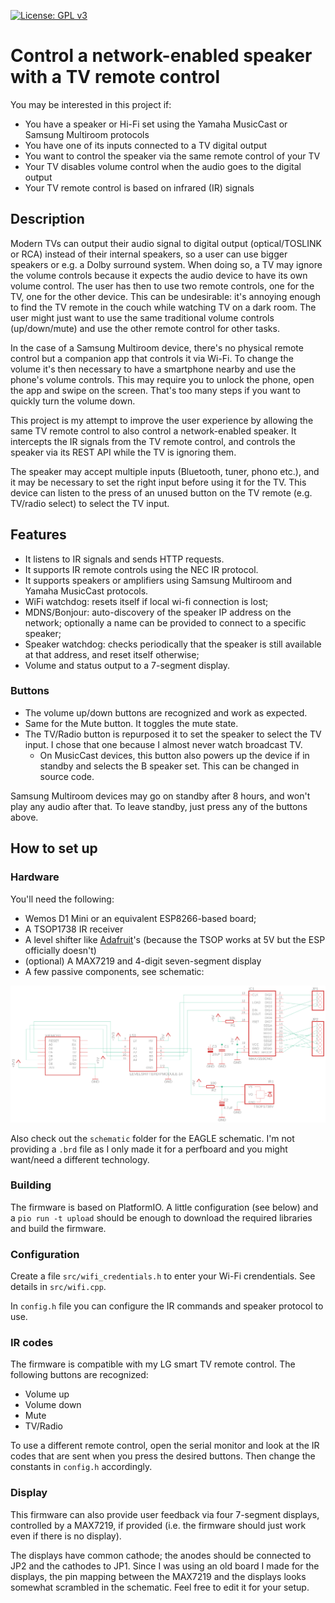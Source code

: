 [![License: GPL v3](https://img.shields.io/badge/License-GPLv3-blue.svg)](https://www.gnu.org/licenses/gpl-3.0)

# Control a network-enabled speaker with a TV remote control

You may be interested in this project if:

* You have a speaker or Hi-Fi set using the Yamaha MusicCast or Samsung Multiroom protocols
* You have one of its inputs connected to a TV digital output
* You want to control the speaker via the same remote control of your TV
* Your TV disables volume control when the audio goes to the digital output
* Your TV remote control is based on infrared (IR) signals

## Description

Modern TVs can output their audio signal to digital output (optical/TOSLINK or RCA) instead of their internal speakers, so a user can use bigger speakers or e.g. a Dolby surround system. When doing so, a TV may ignore the volume controls because it expects the audio device to have its own volume control. The user has then to use two remote controls, one for the TV, one for the other device. This can be undesirable: it's annoying enough to find the TV remote in the couch while watching TV on a dark room. The user might just want to use the same traditional volume controls (up/down/mute) and use the other remote control for other tasks.

In the case of a Samsung Multiroom device, there's no physical remote control but a companion app that controls it via Wi-Fi. To change the volume it's then necessary to have a smartphone nearby and use the phone's volume controls. This may require you to unlock the phone, open the app and swipe on the screen. That's too many steps if you want to quickly turn the volume down.

This project is my attempt to improve the user experience by allowing the same TV remote control to also control a network-enabled speaker. It intercepts the IR signals from the TV remote control, and controls the speaker via its REST API while the TV is ignoring them.

The speaker may accept multiple inputs (Bluetooth, tuner, phono etc.), and it may be necessary to set the right input before using it for the TV. This device can listen to the press of an unused button on the TV remote (e.g. TV/radio select) to select the TV input.

## Features

* It listens to IR signals and sends HTTP requests.
* It supports IR remote controls using the NEC IR protocol.
* It supports speakers or amplifiers using Samsung Multiroom and Yamaha MusicCast protocols.
* WiFi watchdog: resets itself if local wi-fi connection is lost;
* MDNS/Bonjour: auto-discovery of the speaker IP address on the network; optionally a name can be provided to connect to a specific speaker;
* Speaker watchdog: checks periodically that the speaker is still available at that address, and reset itself otherwise;
* Volume and status output to a 7-segment display.

### Buttons

* The volume up/down buttons are recognized and work as expected.
* Same for the Mute button. It toggles the mute state.
* The TV/Radio button is repurposed it to set the speaker to select the TV input. I chose that one because I almost never watch broadcast TV.
    * On MusicCast devices, this button also powers up the device if in standby and selects the B speaker set. This can be changed in source code.

Samsung Multiroom devices may go on standby after 8 hours, and won't play any audio after that. To leave standby, just press any of the buttons above.

## How to set up

### Hardware

You'll need the following:
* Wemos D1 Mini or an equivalent ESP8266-based board;
* A TSOP1738 IR receiver
* A level shifter like [Adafruit](https://www.adafruit.com/product/757)'s (because the TSOP works at 5V but the ESP officially doesn't)
* (optional) A MAX7219 and 4-digit seven-segment display
* A few passive components, see schematic:

![Schematic](hardware/board.png)

Also check out the `schematic` folder for the EAGLE schematic. I'm not providing a `.brd` file as I only made it for a perfboard and you might want/need a different technology.

### Building

The firmware is based on PlatformIO. A little configuration (see below) and a `pio run -t upload` should be enough to download the required libraries and build the firmware.

### Configuration

Create a file `src/wifi_credentials.h` to enter your Wi-Fi crendentials. See details in `src/wifi.cpp`.

In `config.h` file you can configure the IR commands and speaker protocol to use.

### IR codes

The firmware is compatible with my LG smart TV remote control. The following buttons are recognized:

* Volume up
* Volume down
* Mute
* TV/Radio

To use a different remote control, open the serial monitor and look at the IR codes that are sent when you press the desired buttons. Then change the constants in `config.h` accordingly.

### Display

This firmware can also provide user feedback via four 7-segment displays, controlled by a MAX7219, if provided (i.e. the firmware should just work even if there is no display).

The displays have common cathode; the anodes should be connected to JP2 and the cathodes to JP1. Since I was using an old board I made for the displays, the pin mapping between the MAX7219 and the displays looks somewhat scrambled in the schematic. Feel free to edit it for your setup.
